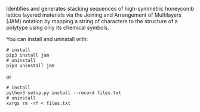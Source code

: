 Identifies and generates stacking sequences of high-symmetric honeycomb lattice layered materials via the Joining and Arrangement of Multilayers (JAM) notation by mapping a string of characters to the structure of a polytype using only its chemical symbols.

You can install and uninstall with:

```
# install
pip3 install jam
# uninstall
pip3 uninstall jam
```

or

```
# install
python3 setup.py install --record files.txt
# uninstall
xargs rm -rf < files.txt
```